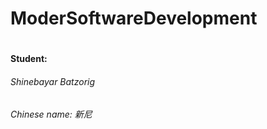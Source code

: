 <h1>ModerSoftwareDevelopment<h1/>
<body>
<h4>Student:<h4/>
<h6>Shinebayar Batzorig<h6/>
Chinese name: 新尼

<body/>
